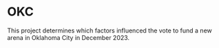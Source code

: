 # OKC

This project determines which factors influenced the vote to fund a new arena in Oklahoma City in December 2023.
